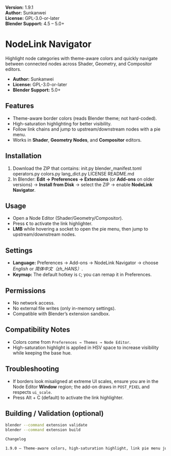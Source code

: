 **Version:** 1.9.1  
**Author:** Sunkanwei  
**License:** GPL-3.0-or-later  
**Blender Support:** 4.5 – 5.0+

# NodeLink Navigator

Highlight node categories with theme-aware colors and quickly navigate between connected nodes across Shader, Geometry, and Compositor editors.

- **Author:** Sunkanwei  
- **License:** GPL-3.0-or-later  
- **Blender Support:** 5.0+

## Features
- Theme-aware border colors (reads Blender theme; not hard-coded).
- High-saturation highlighting for better visibility.
- Follow link chains and jump to upstream/downstream nodes with a pie menu.
- Works in **Shader**, **Geometry Nodes**, and **Compositor** editors.

## Installation
1. Download the ZIP that contains:
init.py
blender_manifest.toml
operators.py
colors.py
lang_dict.py
LICENSE
README.md
2. In Blender: **Edit → Preferences → Extensions** (or **Add-ons** on older versions) → **Install from Disk** → select the ZIP → enable **NodeLink Navigator**.

## Usage
- Open a Node Editor (Shader/Geometry/Compositor).
- Press **`C`** to activate the link highlighter.
- **LMB** while hovering a socket to open the pie menu, then jump to upstream/downstream nodes.

## Settings
- **Language:** Preferences → Add-ons → NodeLink Navigator → choose *English* or *简体中文（zh_HANS）*.
- **Keymap:** The default hotkey is `C`; you can remap it in Preferences.

## Permissions
- No network access.
- No external file writes (only in-memory settings).
- Compatible with Blender’s extension sandbox.

## Compatibility Notes
- Colors come from `Preferences → Themes → Node Editor`.  
- High-saturation highlight is applied in HSV space to increase visibility while keeping the base hue.

## Troubleshooting
- If borders look misaligned at extreme UI scales, ensure you are in the Node Editor **Window** region; the add-on draws in `POST_PIXEL` and respects `ui_scale`.
- Press Alt + C (default) to activate the link highlighter.

## Building / Validation (optional)
```bash
blender --command extension validate
blender --command extension build

Changelog

1.9.0 – Theme-aware colors, high-saturation highlight, link pie menu jump, zh_HANS/EN language toggle.
